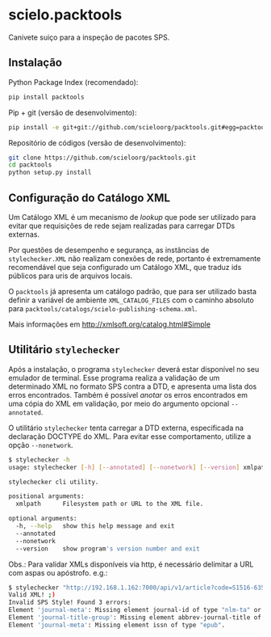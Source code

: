 scielo.packtools
================

Canivete suiço para a inspeção de pacotes SPS.


Instalação
----------

Python Package Index (recomendado):

```bash
pip install packtools
```

Pip + git (versão de desenvolvimento):

```bash
pip install -e git+git://github.com/scieloorg/packtools.git#egg=packtools
```

Repositório de códigos (versão de desenvolvimento):

```bash
git clone https://github.com/scieloorg/packtools.git
cd packtools 
python setup.py install
```


Configuração do Catálogo XML
----------------------------

Um Catálogo XML é um mecanismo de *lookup* que pode ser utilizado para evitar que requisições de 
rede sejam realizadas para carregar DTDs externas. 

Por questões de desempenho e segurança, as instâncias de `stylechecker.XML` não realizam 
conexões de rede, portanto é extremamente recomendável que seja configurado um Catálogo XML,
que traduz ids públicos para uris de arquivos locais.

O `packtools` já apresenta um catálogo padrão, que para ser utilizado basta definir a
variável de ambiente `XML_CATALOG_FILES` com o caminho absoluto para 
`packtools/catalogs/scielo-publishing-schema.xml`.

Mais informações em http://xmlsoft.org/catalog.html#Simple


Utilitário `stylechecker`
-------------------------

Após a instalação, o programa `stylechecker` deverá estar disponível no seu emulador de terminal. 
Esse programa realiza a validação de um determinado XML no formato SPS contra a DTD, e 
apresenta uma lista dos erros encontrados. Também é possível *anotar* os erros encontrados em uma
cópia do XML em validação, por meio do argumento opcional `--annotated`.

O utilitário `stylechecker` tenta carregar a DTD externa, especificada na declaração DOCTYPE do 
XML. Para evitar esse comportamento, utilize a opção `--nonetwork`.

```bash
$ stylechecker -h
usage: stylechecker [-h] [--annotated] [--nonetwork] [--version] xmlpath

stylechecker cli utility.

positional arguments:
  xmlpath      Filesystem path or URL to the XML file.

optional arguments:
  -h, --help   show this help message and exit
  --annotated
  --nonetwork
  --version    show program's version number and exit
```

Obs.: Para validar XMLs disponíveis via http, é necessário delimitar a URL com aspas ou apóstrofo. e.g.: 

```bash
$ stylechecker "http://192.168.1.162:7000/api/v1/article?code=S1516-635X2014000100012&format=xmlrsps"
Valid XML! ;)
Invalid SPS Style! Found 3 errors:
Element 'journal-meta': Missing element journal-id of type "nlm-ta" or "publisher-id".
Element 'journal-title-group': Missing element abbrev-journal-title of type "publisher".
Element 'journal-meta': Missing element issn of type "epub".
```

